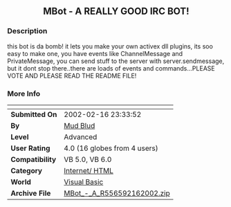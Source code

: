 ﻿<div align="center">

## MBot \- A REALLY GOOD IRC BOT\!


</div>

### Description

this bot is da bomb! it lets you make your own activex dll plugins, its soo easy to make one, you have events like ChannelMessage and PrivateMessage, you can send stuff to the server with server.sendmessage, but it dont stop there..there are loads of events and commands...PLEASE VOTE AND PLEASE READ THE README FILE!
 
### More Info
 


<span>             |<span>
---                |---
**Submitted On**   |2002-02-16 23:33:52
**By**             |[Mud Blud](https://github.com/Planet-Source-Code/PSCIndex/blob/master/ByAuthor/mud-blud.md)
**Level**          |Advanced
**User Rating**    |4.0 (16 globes from 4 users)
**Compatibility**  |VB 5\.0, VB 6\.0
**Category**       |[Internet/ HTML](https://github.com/Planet-Source-Code/PSCIndex/blob/master/ByCategory/internet-html__1-34.md)
**World**          |[Visual Basic](https://github.com/Planet-Source-Code/PSCIndex/blob/master/ByWorld/visual-basic.md)
**Archive File**   |[MBot\_\-\_A\_R556592162002\.zip](https://github.com/Planet-Source-Code/mud-blud-mbot-a-really-good-irc-bot__1-31860/archive/master.zip)








